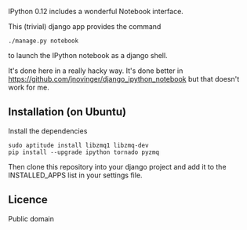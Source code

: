 IPython 0.12 includes a wonderful Notebook interface.


This (trivial) django app provides the command 

    ./manage.py notebook

to launch the IPython notebook as a django shell.

It's done here in a really hacky way. It's done better in https://github.com/jnovinger/django_ipython_notebook but that doesn't work for me.

Installation (on Ubuntu)
-----------------------
Install the dependencies

    sudo aptitude install libzmq1 libzmq-dev
    pip install --upgrade ipython tornado pyzmq
    
Then clone this repository into your django project and add it to the INSTALLED_APPS list in your settings file.


Licence
-------
Public domain